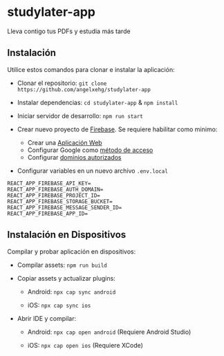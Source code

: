# studylater-app

Lleva contigo tus PDFs y estudia más tarde

## Instalación

Utilice estos comandos para clonar e instalar la aplicación:

- Clonar el repositorio: `git clone https://github.com/angelxehg/studylater-app`

- Instalar dependencias: `cd studylater-app` & `npm install`

- Iniciar servidor de desarrollo: `npm run start`

- Crear nuevo proyecto de [Firebase](https://console.firebase.google.com/). Se requiere habilitar como minimo:

  - Crear una [Aplicación Web](https://firebase.google.com/docs/web/setup#register-app)
  - Configurar Google como [método de acceso](https://firebase.google.com/docs/auth/web/google-signin#before_you_begin)
  - Configurar [dominios autorizados](https://support.google.com/firebase/answer/6400741)

- Configurar variables en un nuevo archivo `.env.local`

```env
REACT_APP_FIREBASE_API_KEY=
REACT_APP_FIREBASE_AUTH_DOMAIN=
REACT_APP_FIREBASE_PROJECT_ID=
REACT_APP_FIREBASE_STORAGE_BUCKET=
REACT_APP_FIREBASE_MESSAGE_SENDER_ID=
REACT_APP_FIREBASE_APP_ID=
```

## Instalación en Dispositivos

Compilar y probar aplicación en dispositivos:

- Compilar assets: `npm run build`

- Copiar assets y actualizar plugins:

  - Android: `npx cap sync android`

  - iOS: `npx cap sync ios`

- Abrir IDE y compilar:

  - Android: `npx cap open android` (Requiere Android Studio)

  - iOS: `npx cap open ios` (Requiere XCode)
